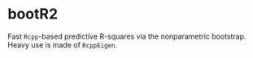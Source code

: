 bootR2
======

Fast `Rcpp`-based predictive R-squares via the nonparametric bootstrap.  Heavy use is made of `RcppEigen`.  
